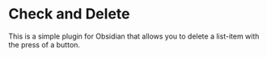# Check and Delete

This is a simple plugin for Obsidian that allows you to delete a list-item with the press of a button.